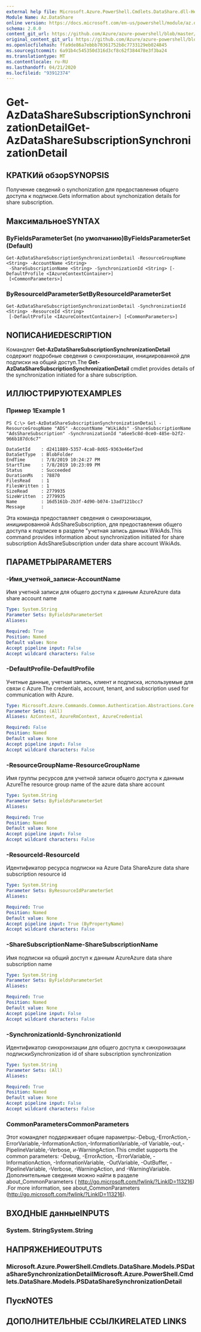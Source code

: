 ```yaml
---
external help file: Microsoft.Azure.PowerShell.Cmdlets.DataShare.dll-Help.xml
Module Name: Az.DataShare
online version: https://docs.microsoft.com/en-us/powershell/module/az.datashare/get-azdatasharesubscriptionsynchronizationdetail
schema: 2.0.0
content_git_url: https://github.com/Azure/azure-powershell/blob/master/src/DataShare/DataShare/help/Get-AzDataShareSubscriptionSynchronizationDetail.md
original_content_git_url: https://github.com/Azure/azure-powershell/blob/master/src/DataShare/DataShare/help/Get-AzDataShareSubscriptionSynchronizationDetail.md
ms.openlocfilehash: ffa9de86a7ebbb70361752b8c7733129eb024845
ms.sourcegitcommit: 6a91b4c545350d316d3cf8c62f384478e3f3ba24
ms.translationtype: MT
ms.contentlocale: ru-RU
ms.lasthandoff: 04/21/2020
ms.locfileid: "93912374"
---
```

# <span data-ttu-id="8dfda-101">Get-AzDataShareSubscriptionSynchronizationDetail</span><span class="sxs-lookup"><span data-stu-id="8dfda-101">Get-AzDataShareSubscriptionSynchronizationDetail</span></span>

## <span data-ttu-id="8dfda-102">КРАТКИй обзор</span><span class="sxs-lookup"><span data-stu-id="8dfda-102">SYNOPSIS</span></span>
<span data-ttu-id="8dfda-103">Получение сведений о synchonization для предоставления общего доступа к подписке.</span><span class="sxs-lookup"><span data-stu-id="8dfda-103">Gets information about synchonization details for share subscription.</span></span>

## <span data-ttu-id="8dfda-104">Максимальное</span><span class="sxs-lookup"><span data-stu-id="8dfda-104">SYNTAX</span></span>

### <span data-ttu-id="8dfda-105">ByFieldsParameterSet (по умолчанию)</span><span class="sxs-lookup"><span data-stu-id="8dfda-105">ByFieldsParameterSet (Default)</span></span>
```
Get-AzDataShareSubscriptionSynchronizationDetail -ResourceGroupName <String> -AccountName <String>
 -ShareSubscriptionName <String> -SynchronizationId <String> [-DefaultProfile <IAzureContextContainer>]
 [<CommonParameters>]
```

### <span data-ttu-id="8dfda-106">ByResourceIdParameterSet</span><span class="sxs-lookup"><span data-stu-id="8dfda-106">ByResourceIdParameterSet</span></span>
```
Get-AzDataShareSubscriptionSynchronizationDetail -SynchronizationId <String> -ResourceId <String>
 [-DefaultProfile <IAzureContextContainer>] [<CommonParameters>]
```

## <span data-ttu-id="8dfda-107">NОПИСАНИЕ</span><span class="sxs-lookup"><span data-stu-id="8dfda-107">DESCRIPTION</span></span>
<span data-ttu-id="8dfda-108">Командлет **Get-AzDataShareSubscriptionSynchronizationDetail** содержит подробные сведения о синхронизации, инициированной для подписки на общий доступ.</span><span class="sxs-lookup"><span data-stu-id="8dfda-108">The **Get-AzDataShareSubscriptionSynchronizationDetail** cmdlet provides details of the synchronization initiated for a share subscription.</span></span>

## <span data-ttu-id="8dfda-109">ИЛЛЮСТРИРУЮТ</span><span class="sxs-lookup"><span data-stu-id="8dfda-109">EXAMPLES</span></span>

### <span data-ttu-id="8dfda-110">Пример 1</span><span class="sxs-lookup"><span data-stu-id="8dfda-110">Example 1</span></span>
```
PS C:\> Get-AzDataShareSubscriptionSynchronizationDetail -ResourceGroupName "ADS" -AccountName "WikiAds" -ShareSubscriptionName "AdsShareSubscription" -SynchronizationId "a6ee5c8d-0ce0-485e-b2f2-966b187dc6c7"

DataSetId    : d2411889-5357-4ca8-8d65-9363e46ef2ed
DataSetType  : BlobFolder
EndTime      : 7/8/2019 10:24:27 PM
StartTime    : 7/8/2019 10:23:09 PM
Status       : Succeeded
DurationMs   : 78870
FilesRead    : 1
FilesWritten : 1
SizeRead     : 2779935
SizeWritten  : 2779935
Name         : 16d5161b-2b3f-4d90-b074-13ad7121bcc7
Message      :
```

<span data-ttu-id="8dfda-111">Эта команда предоставляет сведения о синхронизации, инициированной AdsShareSubscription, для предоставления общего доступа к подписке в разделе "учетная запись данных WikiAds.</span><span class="sxs-lookup"><span data-stu-id="8dfda-111">This command provides information about synchronization initiated for share subscription AdsShareSubscription under data share account WikiAds.</span></span>

## <span data-ttu-id="8dfda-112">ПАРАМЕТРЫ</span><span class="sxs-lookup"><span data-stu-id="8dfda-112">PARAMETERS</span></span>

### <span data-ttu-id="8dfda-113">-Имя_учетной_записи</span><span class="sxs-lookup"><span data-stu-id="8dfda-113">-AccountName</span></span>
<span data-ttu-id="8dfda-114">Имя учетной записи для общего доступа к данным Azure</span><span class="sxs-lookup"><span data-stu-id="8dfda-114">Azure data share account name</span></span>

```yaml
Type: System.String
Parameter Sets: ByFieldsParameterSet
Aliases:

Required: True
Position: Named
Default value: None
Accept pipeline input: False
Accept wildcard characters: False
```

### <span data-ttu-id="8dfda-115">-DefaultProfile</span><span class="sxs-lookup"><span data-stu-id="8dfda-115">-DefaultProfile</span></span>
<span data-ttu-id="8dfda-116">Учетные данные, учетная запись, клиент и подписка, используемые для связи с Azure.</span><span class="sxs-lookup"><span data-stu-id="8dfda-116">The credentials, account, tenant, and subscription used for communication with Azure.</span></span>

```yaml
Type: Microsoft.Azure.Commands.Common.Authentication.Abstractions.Core.IAzureContextContainer
Parameter Sets: (All)
Aliases: AzContext, AzureRmContext, AzureCredential

Required: False
Position: Named
Default value: None
Accept pipeline input: False
Accept wildcard characters: False
```

### <span data-ttu-id="8dfda-117">-ResourceGroupName</span><span class="sxs-lookup"><span data-stu-id="8dfda-117">-ResourceGroupName</span></span>
<span data-ttu-id="8dfda-118">Имя группы ресурсов для учетной записи общего доступа к данным Azure</span><span class="sxs-lookup"><span data-stu-id="8dfda-118">The resource group name of the azure data share account</span></span>

```yaml
Type: System.String
Parameter Sets: ByFieldsParameterSet
Aliases:

Required: True
Position: Named
Default value: None
Accept pipeline input: False
Accept wildcard characters: False
```

### <span data-ttu-id="8dfda-119">-ResourceId</span><span class="sxs-lookup"><span data-stu-id="8dfda-119">-ResourceId</span></span>
<span data-ttu-id="8dfda-120">Идентификатор ресурса подписки на Azure Data Share</span><span class="sxs-lookup"><span data-stu-id="8dfda-120">Azure data share subscription resource id</span></span>

```yaml
Type: System.String
Parameter Sets: ByResourceIdParameterSet
Aliases:

Required: True
Position: Named
Default value: None
Accept pipeline input: True (ByPropertyName)
Accept wildcard characters: False
```

### <span data-ttu-id="8dfda-121">-ShareSubscriptionName</span><span class="sxs-lookup"><span data-stu-id="8dfda-121">-ShareSubscriptionName</span></span>
<span data-ttu-id="8dfda-122">Имя подписки на общий доступ к данным Azure</span><span class="sxs-lookup"><span data-stu-id="8dfda-122">Azure data share subscription name</span></span>

```yaml
Type: System.String
Parameter Sets: ByFieldsParameterSet
Aliases:

Required: True
Position: Named
Default value: None
Accept pipeline input: False
Accept wildcard characters: False
```

### <span data-ttu-id="8dfda-123">-SynchronizationId</span><span class="sxs-lookup"><span data-stu-id="8dfda-123">-SynchronizationId</span></span>
<span data-ttu-id="8dfda-124">Идентификатор синхронизации для общего доступа к синхронизации подписки</span><span class="sxs-lookup"><span data-stu-id="8dfda-124">Synchronization id of share subscription synchronization</span></span>

```yaml
Type: System.String
Parameter Sets: (All)
Aliases:

Required: True
Position: Named
Default value: None
Accept pipeline input: False
Accept wildcard characters: False
```

### <span data-ttu-id="8dfda-125">CommonParameters</span><span class="sxs-lookup"><span data-stu-id="8dfda-125">CommonParameters</span></span>
<span data-ttu-id="8dfda-126">Этот командлет поддерживает общие параметры:-Debug,-ErrorAction,-ErrorVariable,-InformationAction,-InformationVariable,-of Variable,-out,-PipelineVariable,-Verbose, и-WarningAction.</span><span class="sxs-lookup"><span data-stu-id="8dfda-126">This cmdlet supports the common parameters: -Debug, -ErrorAction, -ErrorVariable, -InformationAction, -InformationVariable, -OutVariable, -OutBuffer, -PipelineVariable, -Verbose, -WarningAction, and -WarningVariable.</span></span> <span data-ttu-id="8dfda-127">Дополнительные сведения можно найти в разделе about_CommonParameters ( http://go.microsoft.com/fwlink/?LinkID=113216) .</span><span class="sxs-lookup"><span data-stu-id="8dfda-127">For more information, see about_CommonParameters (http://go.microsoft.com/fwlink/?LinkID=113216).</span></span>

## <span data-ttu-id="8dfda-128">ВХОДНЫЕ данные</span><span class="sxs-lookup"><span data-stu-id="8dfda-128">INPUTS</span></span>

### <span data-ttu-id="8dfda-129">System. String</span><span class="sxs-lookup"><span data-stu-id="8dfda-129">System.String</span></span>

## <span data-ttu-id="8dfda-130">НАПРЯЖЕНИЕ</span><span class="sxs-lookup"><span data-stu-id="8dfda-130">OUTPUTS</span></span>

### <span data-ttu-id="8dfda-131">Microsoft.Azure.PowerShell.Cmdlets.DataShare.Models.PSDataShareSynchronizationDetail</span><span class="sxs-lookup"><span data-stu-id="8dfda-131">Microsoft.Azure.PowerShell.Cmdlets.DataShare.Models.PSDataShareSynchronizationDetail</span></span>

## <span data-ttu-id="8dfda-132">Пуск</span><span class="sxs-lookup"><span data-stu-id="8dfda-132">NOTES</span></span>

## <span data-ttu-id="8dfda-133">ДОПОЛНИТЕЛЬНЫЕ ССЫЛКИ</span><span class="sxs-lookup"><span data-stu-id="8dfda-133">RELATED LINKS</span></span>
